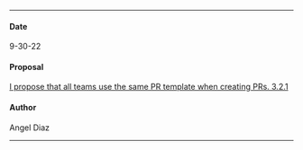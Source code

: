 ***
#### Date
9-30-22
#### Proposal
[I propose that all teams use the same PR template when creating PRs. 3.2.1](https://flipswitch.slack.com/archives/C02GC9LSTFT/p1664552635167799)
#### Author
Angel Diaz
***